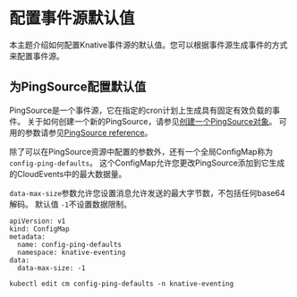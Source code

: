# 配置事件源默认值

本主题介绍如何配置Knative事件源的默认值。您可以根据事件源生成事件的方式来配置事件源。

## 为PingSource配置默认值

PingSource是一个事件源，它在指定的cron计划上生成具有固定有效负载的事件。
关于如何创建一个新的PingSource，请参见[创建一个PingSource对象](../../event/sources/ping-source/README.md)。
可用的参数请参见[PingSource reference](../../event/sources/ping-source/reference.md)。

除了可以在PingSource资源中配置的参数外，还有一个全局ConfigMap称为 `config-ping-defaults`。
这个ConfigMap允许您更改PingSource添加到它生成的CloudEvents中的最大数据量。

`data-max-size`参数允许您设置消息允许发送的最大字节数，不包括任何base64解码。
默认值 `-1`不设置数据限制。

```
apiVersion: v1
kind: ConfigMap
metadata:
  name: config-ping-defaults
  namespace: knative-eventing
data:
  data-max-size: -1
```



```
kubectl edit cm config-ping-defaults -n knative-eventing
```
